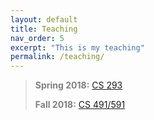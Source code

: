 ```yaml
---
layout: default
title: Teaching
nav_order: 5
excerpt: "This is my teaching"
permalink: /teaching/
---
```

> **<span style="color:grey">Spring 2018:</span>** [CS 293](CS293.md)
>
> **<span style="color:grey">Fall 2018:</span>** [CS 491/591](CS591.md)